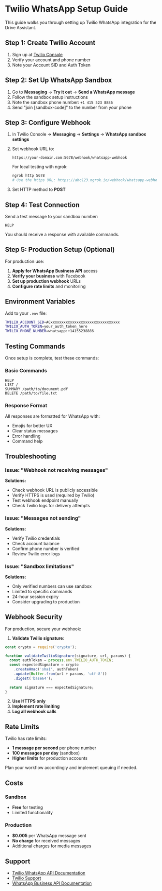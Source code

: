# Twilio WhatsApp Setup Guide

This guide walks you through setting up Twilio WhatsApp integration for the Drive Assistant.

## Step 1: Create Twilio Account

1. Sign up at [Twilio Console](https://console.twilio.com/)
2. Verify your account and phone number
3. Note your Account SID and Auth Token

## Step 2: Set Up WhatsApp Sandbox

1. Go to **Messaging** → **Try it out** → **Send a WhatsApp message**
2. Follow the sandbox setup instructions
3. Note the sandbox phone number: `+1 415 523 8886`
4. Send "join [sandbox-code]" to the number from your phone

## Step 3: Configure Webhook

1. In Twilio Console → **Messaging** → **Settings** → **WhatsApp sandbox settings**
2. Set webhook URL to:
   ```
   https://your-domain.com:5678/webhook/whatsapp-webhook
   ```
   
   For local testing with ngrok:
   ```bash
   ngrok http 5678
   # Use the https URL: https://abc123.ngrok.io/webhook/whatsapp-webhook
   ```

3. Set HTTP method to **POST**

## Step 4: Test Connection

Send a test message to your sandbox number:
```
HELP
```

You should receive a response with available commands.

## Step 5: Production Setup (Optional)

For production use:

1. **Apply for WhatsApp Business API** access
2. **Verify your business** with Facebook
3. **Set up production webhook** URLs
4. **Configure rate limits** and monitoring

## Environment Variables

Add to your `.env` file:
```bash
TWILIO_ACCOUNT_SID=ACxxxxxxxxxxxxxxxxxxxxxxxxxxxxxxxx
TWILIO_AUTH_TOKEN=your_auth_token_here
TWILIO_PHONE_NUMBER=whatsapp:+14155238886
```

## Testing Commands

Once setup is complete, test these commands:

### Basic Commands
```
HELP
LIST /
SUMMARY /path/to/document.pdf
DELETE /path/to/file.txt
```

### Response Format
All responses are formatted for WhatsApp with:
- Emojis for better UX
- Clear status messages
- Error handling
- Command help

## Troubleshooting

### Issue: "Webhook not receiving messages"
**Solutions:**
- Check webhook URL is publicly accessible
- Verify HTTPS is used (required by Twilio)
- Test webhook endpoint manually
- Check Twilio logs for delivery attempts

### Issue: "Messages not sending"
**Solutions:**
- Verify Twilio credentials
- Check account balance
- Confirm phone number is verified
- Review Twilio error logs

### Issue: "Sandbox limitations"
**Solutions:**
- Only verified numbers can use sandbox
- Limited to specific commands
- 24-hour session expiry
- Consider upgrading to production

## Webhook Security

For production, secure your webhook:

1. **Validate Twilio signature**:
```javascript
const crypto = require('crypto');

function validateTwilioSignature(signature, url, params) {
  const authToken = process.env.TWILIO_AUTH_TOKEN;
  const expectedSignature = crypto
    .createHmac('sha1', authToken)
    .update(Buffer.from(url + params, 'utf-8'))
    .digest('base64');
  
  return signature === expectedSignature;
}
```

2. **Use HTTPS only**
3. **Implement rate limiting**
4. **Log all webhook calls**

## Rate Limits

Twilio has rate limits:
- **1 message per second** per phone number
- **100 messages per day** (sandbox)
- **Higher limits** for production accounts

Plan your workflow accordingly and implement queuing if needed.

## Costs

### Sandbox
- **Free** for testing
- Limited functionality

### Production
- **$0.005** per WhatsApp message sent
- **No charge** for received messages
- Additional charges for media messages

## Support

- [Twilio WhatsApp API Documentation](https://www.twilio.com/docs/whatsapp)
- [Twilio Support](https://support.twilio.com/)
- [WhatsApp Business API Documentation](https://developers.facebook.com/docs/whatsapp)